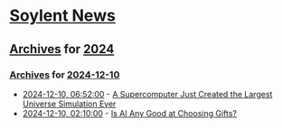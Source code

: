 # [Soylent News](../../../README.md)

## [Archives](../../index.md) for [2024](../index.md)

### [Archives](../../index.md) for [2024-12-10](index.md)

* [2024-12-10, 06:52:00](https://soylentnews.org/article.pl?sid=24/12/09/1944210&from=rss) - [A Supercomputer Just Created the Largest Universe Simulation Ever](https://soylentnews.org/article.pl?sid=24/12/09/1944210&from=rss)
* [2024-12-10, 02:10:00](https://soylentnews.org/article.pl?sid=24/12/09/105207&from=rss) - [Is AI Any Good at Choosing Gifts?](https://soylentnews.org/article.pl?sid=24/12/09/105207&from=rss)
